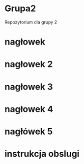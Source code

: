 # Grupa2
Repozytorium dla grupy 2

# nagłowek

# nagłowek 2

# nagłowek 3

# nagłowek 4

# nagłówek 5 

# instrukcja obslugi
